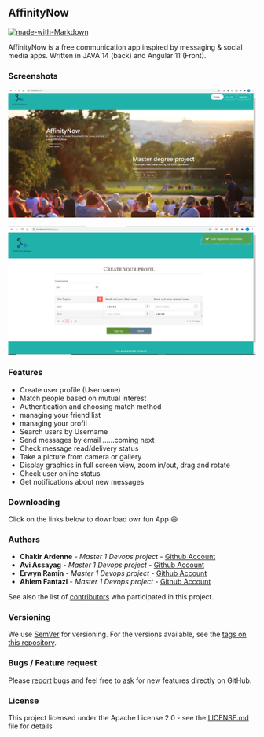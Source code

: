 ## AffinityNow

[![made-with-Markdown](https://img.shields.io/badge/Made%20with-Markdown-1f425f.svg)](http://commonmark.org)

AffinityNow is a free communication app inspired by messaging & social media apps.
Written in JAVA 14 (back) and Angular 11 (Front).


### Screenshots

![Homepage](src/assets/pic/homepage.png) 

![Login](src/assets/pic/login.png)

### Features
   * Create user profile (Username)
   * Match people based on mutual interest 
   * Authentication and choosing match method
   * managing your friend list
   * managing your profil
   * Search users by Username
   * Send messages by email
     ......coming next
   * Check message read/delivery status
   * Take a picture from camera or gallery
   * Display graphics in full screen view, zoom in/out, drag and rotate
   * Check user online status
   * Get notifications about new messages

### Downloading

Click on the links below to download owr fun App 😄

### Authors
* **Chakir Ardenne** - *Master 1 Devops project* - [Github Account](https://github.com/ChakirArdenne)
* **Avi Assayag** - *Master 1 Devops project* - [Github Account](https://github.com/AssayagAvi)
* **Erwyn Ramin** - *Master 1 Devops project* - [Github Account](https://github.com/Ramin-Erwyn)
* **Ahlem Fantazi** - *Master 1 Devops project* - [Github Account](https://github.com/AhlemFANTA)

See also the list of [contributors](https://github.com/your/project/contributors) who participated in this project.


### Versioning
We use [SemVer](http://semver.org/) for versioning. For the versions available, see the [tags on this repository](https://github.com/AffinityNowFront/AffinityNowFront).

### Bugs / Feature request
Please [report](https://github.com/AffinityNowFront/AffinityNowFront/issues) bugs and feel free to [ask](https://github.com/AffinityNowFront/AffinityNowFront/issues) for new features directly on GitHub.

### License
This project licensed under the Apache License 2.0 - see the [LICENSE.md](LICENSE) file for details
